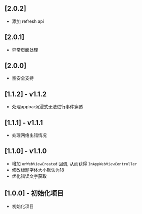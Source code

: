 ## [2.0.2]

* 添加 refresh api

## [2.0.1]

* 异常页面处理

## [2.0.0]

* 空安全支持

## [1.1.2] - v1.1.2

* 处理appbar沉浸式无法进行事件穿透

## [1.1.1] - v1.1.1

* 处理网络出错情况

## [1.1.0] - v1.1.0

* 增加 `onWebViewCreated` 回调, 从而获得 `InAppWebViewController`
* 修改标题字体大小默认为18
* 优化错误文字获取

## [1.0.0] - 初始化项目

* 初始化项目
